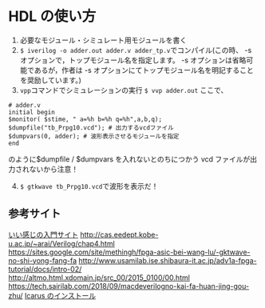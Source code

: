 # HDL の使い方

1. 必要なモジュール・シミュレート用モジュールを書く
1. `$ iverilog -o adder.out adder.v adder_tp.v`でコンパイル(この時、 -s オプションで，トップモジュール名を指定します。 -s オプションは省略可能であるが，作者は -s オプションにてトップモジュール名を明記することを奨励しています。)
1. `vpp`コマンドでシミュレーションの実行 `$ vvp adder.out`
   ここで、

```
# adder.v
initial begin
$monitor( $stime, " a=%h b=%h q=%h",a,b,q);
$dumpfile("tb_Prpg10.vcd"); # 出力するvcdファイル
$dumpvars(0, adder); # 波形表示させるモジュールを指定
end
```

のように\$dumpfile / \$dumpvars を入れないとのちにつかう vcd ファイルが出力されないから注意！

4. `$ gtkwave tb_Prpg10.vcd`で波形を表示だ！

## 参考サイト

[いい感じの入門サイト](http://cas.eedept.kobe-u.ac.jp/~arai/Verilog/index.html)
http://cas.eedept.kobe-u.ac.jp/~arai/Verilog/chap4.html
https://sites.google.com/site/methingh/fpga-asic-bei-wang-lu/-gktwave-no-shi-yong-fang-fa
http://www.usamilab.ise.shibaura-it.ac.jp/adv1a-fpga-tutorial/docs/intro-02/
http://altmo.html.xdomain.jp/src_00/2015_0100/00.html
https://tech.sairilab.com/2018/09/macdeverilogno-kai-fa-huan-jing-gou-zhu/
[Icarus のインストール](http://bleyer.org/icarus/)
